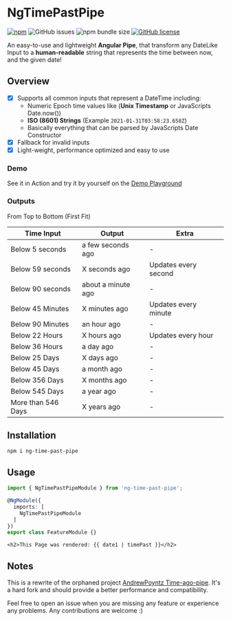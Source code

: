 # NgTimePastPipe

[![npm](https://img.shields.io/npm/v/ng-time-past-pipe)](https://www.npmjs.com/package/ng-time-past-pipe)
![GitHub issues](https://img.shields.io/github/issues/leptoquark1/ng-time-past-pipe)
![npm bundle size](https://img.shields.io/bundlephobia/min/ng-time-past-pipe)
[![GitHub license](https://img.shields.io/github/license/leptoquark1/ng-time-past-pipe)](https://github.com/leptoquark1/ng-time-past-pipe)

An easy-to-use and lightweight **Angular Pipe**, that transform any DateLike Input to a **human-readable** string that represents the time between now, and the given date!

## Overview

- [x] Supports all common inputs that represent a DateTime including:
  * Numeric Epoch time values like (**Unix Timestamp** or JavaScripts Date.now())
  * **ISO (8601) Strings** (Example `2021-01-31T03:58:23.658Z`)
  * Basically everything that can be parsed by JavaScripts Date Constructor
- [x] Fallback for invalid inputs
- [x] Light-weight, performance optimized and easy to use

### Demo

See it in Action and try it by yourself on the [Demo Playground](https://ng-time-past-pipe-playground.vercel.app/)


### Outputs

From Top to Bottom (First Fit)

| Time Input           | Output             |Extra
| -------------------- | ------------------ |---
| Below 5 seconds      | a few seconds ago  | -
| Below 59 seconds     | X seconds ago      | Updates every second
| Below 90 seconds     | about a minute ago | -
| Below 45 Minutes     | X minutes ago      | Updates every minute
| Below 90 Minutes     | an hour ago        | -
| Below 22 Hours       | X hours ago        | Updates every hour
| Below 36 Hours       | a day ago          | -
| Below 25 Days        | X days ago         | -
| Below 45 Days        | a month ago        | -
| Below 356 Days       | X months ago       | -
| Below 545 Days       | a year ago         | -
| More than 546 Days   | X years ago        | -


## Installation

```
npm i ng-time-past-pipe
```


## Usage

```ts
import { NgTimePastPipeModule } from 'ng-time-past-pipe';

@NgModule({
  imports: [
    NgTimePastPipeModule
  ]
})
export class FeatureModule {}
```

```angular2html
<h2>This Page was rendered: {{ date1 | timePast }}</h2>
```


## Notes

This is a rewrite of the orphaned project [AndrewPoyntz Time-ago-pipe](https://github.com/AndrewPoyntz/time-ago-pipe).
It's a hard fork and should provide a better performance and compatibility.

Feel free to open an issue when you are missing any feature or experience any problems.
Any contributions are welcome :)
